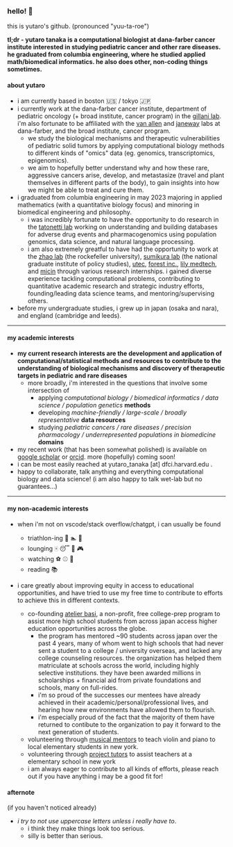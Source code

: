 ### hello! 👋

this is yutaro's github. (pronounced "yuu-ta-roe") 

**tl;dr - yutaro tanaka is a computational biologist at dana-farber cancer institute interested in studying pediatric cancer and other rare diseases.**
**he graduated from columbia engineering, where he studied applied math/biomedical informatics. he also does other, non-coding things sometimes.**

#### about yutaro 
- i am currently based in boston :us: / tokyo :jp:
- i currently work at the dana-farber cancer institute, department of pediatric oncology (+ broad institute, cancer program) in the [gillani lab](https://gillanilab.dana-farber.org/). i'm also fortunate to be affiliated with the [van allen](https://vanallenlab.dana-farber.org/) and [janeway](https://janewaylab.dana-farber.org) labs at dana-farber, and the broad institute, cancer program.
  - we study the biological mechanisms and therapeutic vulnerabilities of pediatric solid tumors by applying computational biology methods to different kinds of "omics" data (eg. genomics, transcriptomics, epigenomics).
  - we aim to hopefully better understand why and how these rare, aggressive cancers arise, develop, and metastasize (travel and plant themselves in different parts of the body), to gain insights into how we might be able to treat and cure them.
- i graduated from columbia engineering in may 2023 majoring in applied mathematics (with a quantitative biology focus) and minoring in biomedical engineering and philosophy.
  - i was incredibly fortunate to have the opportunity to do research in the [tatonetti lab](https://tatonettilab.org) working on understanding and building databases for adverse drug events and pharmacogenomics using population genomics, data science, and natural language processing.
  - i am also extremely greatful to have had the opportunity to work at the [zhao lab](https://zhaolab.rockefeller.edu/) (the rockefeller university), [sumikura lab](https://www.grips.ac.jp/list/en/facultyinfo/sumikura_koichi/) (the national graduate institute of policy studies), [utec](http://www.ut-ec.co.jp/english/), [forest inc.](https://www.forest-inc.jp/), [lily medtech](https://www.lilymedtech.com/en/), and [micin](https://micin.jp/en) through various research internships. i gained diverse experience tackling computational problems, contributing to quantitative academic research and strategic industry efforts, founding/leading data science teams, and mentoring/supervising others.
- before my undergraduate studies, i grew up in japan (osaka and nara), and england (cambridge and leeds).

---

#### my academic interests
- **my current research interests are the development and application of computational/statistical methods and resources to contribute to the understanding of biological mechanisms and discovery of therapeutic targets in pediatric and rare diseases**
  - more broadly, i'm interested in the questions that involve some intersection of 
    - applying *computational biology / biomedical informatics / data science / population genetics* **methods**
    - developing *machine-friendly / large-scale / broadly representative* **data resources**
    - studying *pediatric cancers / rare diseases / precision pharmacology / underrepresented populations in biomedicine* **domains**
- my recent work (that has been somewhat polished) is available on [google scholar](https://scholar.google.com/citations?user=w7241CQAAAAJ&hl=en) or [orcid](https://orcid.org/0009-0004-1060-7065). more (hopefully) coming soon!
- i can be most easily reached at yutaro_tanaka [at] dfci.harvard.edu .
- happy to collaborate, talk anything and everything computational biology and data science! (i am also happy to talk wet-lab but no guarantees...)

---

#### my non-academic interests

- when i'm not on vscode/stack overflow/chatgpt, i can usually be found
  - triathlon-ing :bicyclist: :swimmer: :runner:
  - lounging :mahjong: :sleeping: :musical_note: :video_game:
  - watching :soccer: :baseball: :movie_camera:
  - reading :books:

- i care greatly about improving equity in access to educational opportunities, and have tried to use my free time to contribute to efforts to achieve this in different contexts.
  - co-founding [atelier basi](https://atelierbasi.com/), a non-profit, free college-prep program to assist more high school students from across japan access higher education opportunities across the globe.
    -  the program has mentored ~90 students across japan over the past 4 years, many of whom went to high schools that had never sent a student to a college / university overseas, and lacked any college counseling resources. the organization has helped them matriculate at schools across the world, including highly selective institutions. they have been awarded millions in scholarships + financial aid from private foundations and schools, many on full-rides.
    -  i'm so proud of the successes our mentees have already achieved in their academic/personal/professional lives, and hearing how new environments have allowed them to flourish. 
    -  i'm especially proud of the fact that the majority of them have returned to contibute to the organization to pay it forward to the next generation of students.
  - volunteering through [musical mentors](https://www.musical-mentors.org/) to teach violin and piano to local elementary students in new york.
  - volunteering through [project tutors](https://communityimpact.columbia.edu/our-programs/project-tutors) to assist teachers at a elementary school in new york
  - i am always eager to contribute to all kinds of efforts, please reach out if you have anything i may be a good fit for!


#### afternote 
(if you haven't noticed already) 
- *i try to not use uppercase letters unless i really have to*. 
  - i think they make things look too serious.
  - silly is better than serious. 
